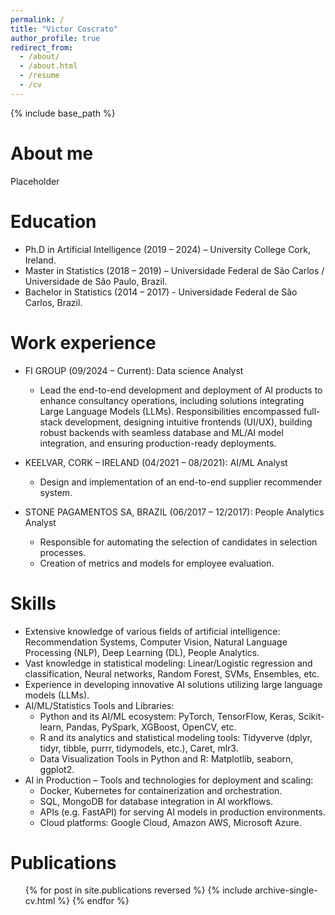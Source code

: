 ```yaml
---
permalink: /
title: "Victor Coscrato"
author_profile: true
redirect_from: 
  - /about/
  - /about.html
  - /resume
  - /cv
---
```


{% include base_path %}

About me
======
Placeholder

Education
======
* Ph.D in Artificial Intelligence (2019 – 2024) – University College Cork, Ireland.
* Master in Statistics (2018 – 2019) – Universidade Federal de São Carlos / Universidade de São Paulo, Brazil.
* Bachelor in Statistics (2014 – 2017) - Universidade Federal de São Carlos, Brazil.

Work experience
======
* FI GROUP (09/2024 – Current): Data science Analyst
  * Lead the end-to-end development and deployment of AI products to enhance consultancy operations, including solutions integrating Large Language Models (LLMs). Responsibilities encompassed full-stack development, designing intuitive frontends (UI/UX), building robust backends with seamless database and ML/AI model integration, and ensuring production-ready deployments.

* KEELVAR, CORK – IRELAND (04/2021 – 08/2021): AI/ML Analyst
  * Design and implementation of an end-to-end supplier recommender system.

* STONE PAGAMENTOS SA, BRAZIL (06/2017 – 12/2017): People Analytics Analyst
  * Responsible for automating the selection of candidates in selection processes.
  * Creation of metrics and models for employee evaluation.

  
Skills
======
* Extensive knowledge of various fields of artificial intelligence: Recommendation Systems, Computer Vision, Natural Language Processing (NLP), Deep Learning (DL), People Analytics.
* Vast knowledge in statistical modeling: Linear/Logistic regression and classification, Neural networks, Random Forest, SVMs, Ensembles, etc.
* Experience in developing innovative AI solutions utilizing large language models (LLMs).
* AI/ML/Statistics Tools and Libraries: 
  * Python and its AI/ML ecosystem: PyTorch, TensorFlow, Keras, Scikit-learn, Pandas, PySpark, XGBoost, OpenCV, etc.
  * R and its analytics and statistical modeling tools: Tidyverve (dplyr, tidyr, tibble, purrr, tidymodels, etc.), Caret, mlr3.
  * Data Visualization Tools in Python and R: Matplotlib, seaborn, ggplot2.
* AI in Production – Tools and technologies for deployment and scaling:
  * Docker, Kubernetes for containerization and orchestration.
  * SQL, MongoDB for database integration in AI workflows.
  * APIs (e.g. FastAPI) for serving AI models in production environments.
  * Cloud platforms: Google Cloud, Amazon AWS, Microsoft Azure.

Publications
======
  <ul>{% for post in site.publications reversed %}
    {% include archive-single-cv.html %}
  {% endfor %}</ul>
